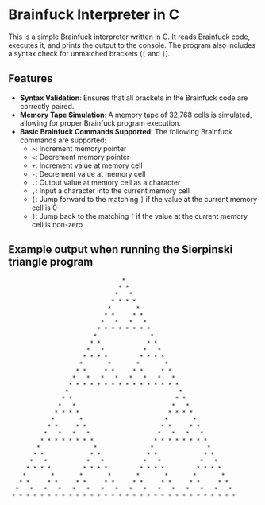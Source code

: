 # Brainfuck Interpreter in C

This is a simple Brainfuck interpreter written in C. It reads Brainfuck code, executes it, and prints the output to the console. The program also includes a syntax check for unmatched brackets (`[` and `]`).

## Features

- **Syntax Validation**: Ensures that all brackets in the Brainfuck code are correctly paired.
- **Memory Tape Simulation**: A memory tape of 32,768 cells is simulated, allowing for proper Brainfuck program execution.
- **Basic Brainfuck Commands Supported**: The following Brainfuck commands are supported:
  - `>`: Increment memory pointer
  - `<`: Decrement memory pointer
  - `+`: Increment value at memory cell
  - `-`: Decrement value at memory cell
  - `.`: Output value at memory cell as a character
  - `,`: Input a character into the current memory cell
  - `[`: Jump forward to the matching `]` if the value at the current memory cell is 0
  - `]`: Jump back to the matching `[` if the value at the current memory cell is non-zero

## Example output when running the Sierpinski triangle program

```text
                                *
                               * *
                              *   *
                             * * * *
                            *       *
                           * *     * *
                          *   *   *   *
                         * * * * * * * *
                        *               *
                       * *             * *
                      *   *           *   *
                     * * * *         * * * *
                    *       *       *       *
                   * *     * *     * *     * *
                  *   *   *   *   *   *   *   *
                 * * * * * * * * * * * * * * * *
                *                               *
               * *                             * *
              *   *                           *   *
             * * * *                         * * * *
            *       *                       *       *
           * *     * *                     * *     * *
          *   *   *   *                   *   *   *   *
         * * * * * * * *                 * * * * * * * *
        *               *               *               *
       * *             * *             * *             * *
      *   *           *   *           *   *           *   *
     * * * *         * * * *         * * * *         * * * *
    *       *       *       *       *       *       *       *
   * *     * *     * *     * *     * *     * *     * *     * *
  *   *   *   *   *   *   *   *   *   *   *   *   *   *   *   *
 * * * * * * * * * * * * * * * * * * * * * * * * * * * * * * * *

